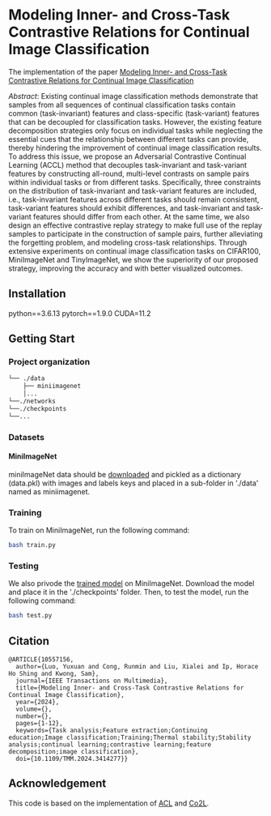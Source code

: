 # Modeling Inner- and Cross-Task Contrastive Relations for Continual Image Classification

The implementation of the paper [Modeling Inner- and Cross-Task Contrastive Relations for Continual Image Classification](https://ieeexplore.ieee.org/document/10557156)

_Abstract_:
Existing continual image classification methods demonstrate that samples from all sequences of continual classification tasks contain common (task-invariant) features and class-specific (task-variant) features that can be decoupled for classification tasks. However, the existing feature decomposition strategies only focus on individual tasks while neglecting the essential cues that the relationship between different tasks can provide, thereby hindering the improvement of continual image classification results. To address this issue, we propose an Adversarial Contrastive Continual Learning (ACCL) method that decouples task-invariant and task-variant features by constructing all-round, multi-level contrasts on sample pairs within individual tasks or from different tasks. Specifically, three constraints on the distribution of task-invariant and task-variant features are included, i.e., task-invariant features across different tasks should remain consistent, task-variant features should exhibit differences, and task-invariant and task-variant features should differ from each other. At the same time, we also design an effective contrastive replay strategy to make full use of the replay samples to participate in the construction of sample pairs, further alleviating the forgetting problem, and modeling cross-task relationships. Through extensive experiments on continual image classification tasks on CIFAR100, MiniImageNet and TinyImageNet, we show the superiority of our proposed strategy, improving the accuracy and with better visualized outcomes.


## Installation
python==3.6.13
pytorch==1.9.0
CUDA=11.2

## Getting Start
### Project organization
```bash
└── ./data
    ├── miniimagenet
    │...
└──./networks
└──./checkpoints    
└──...
```
### Datasets
#### MiniImageNet
miniImageNet data should be [downloaded](https://github.com/yaoyao-liu/mini-imagenet-tools#about-mini-ImageNet) and pickled as a dictionary (data.pkl) with images and labels keys and placed in a sub-folder in './data' named as miniimagenet.

### Training
To train on MiniImageNet, run the following command:
```bash
bash train.py
```
### Testing
We also privode the [trained model](https://portland-my.sharepoint.com/:u:/g/personal/yuxuanluo4-c_my_cityu_edu_hk/EdgIDLhrHO5EmkyL6boHJUwBpuPIjvxzETqj0cJW3XfwtQ?e=znqwWK) on MiniImageNet.
Download the model and place it in the './checkpoints' folder.
Then, to test the model, run the following command:
```bash
bash test.py
```
## Citation
```
@ARTICLE{10557156,
  author={Luo, Yuxuan and Cong, Runmin and Liu, Xialei and Ip, Horace Ho Shing and Kwong, Sam},
  journal={IEEE Transactions on Multimedia}, 
  title={Modeling Inner- and Cross-Task Contrastive Relations for Continual Image Classification}, 
  year={2024},
  volume={},
  number={},
  pages={1-12},
  keywords={Task analysis;Feature extraction;Continuing education;Image classification;Training;Thermal stability;Stability analysis;continual learning;contrastive learning;feature decomposition;image classification},
  doi={10.1109/TMM.2024.3414277}}
```

## Acknowledgement
This code is based on the implementation of [ACL](https://github.com/facebookresearch/Adversarial-Continual-Learning?utm_source=catalyzex.com)
and [Co2L](https://github.com/facebookresearch/Adversarial-Continual-Learning?utm_source=catalyzex.com).
